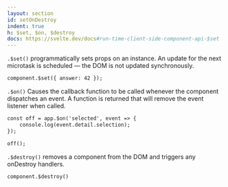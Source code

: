 ```yaml
---
layout: section
id: setOnDestroy
indent: true
h: $set, $on, $destroy
docs: https://svelte.dev/docs#run-time-client-side-component-api-$set
---
```

`.$set()` programmatically sets props on an instance. An update for the next microtask is scheduled — the DOM is not updated synchronously.
```html
component.$set({ answer: 42 });
```
`.$on()` Causes the callback function to be called whenever the component dispatches an event. A function is returned that will remove the event listener when called.
```html
const off = app.$on('selected', event => {
	console.log(event.detail.selection);
});

off();
```
`.$destroy()` removes a component from the DOM and triggers any onDestroy handlers.
```html
component.$destroy()
```